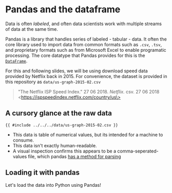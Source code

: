 # Pandas and the dataframe

Data is often *labeled*, and often data scientists work with multiple streams of data at the same time.

Pandas is a library that handles series of labeled - tabular - data. It often the core library used to
import data from common formats such as `.csv`, `.tsv`, and proprietary formats such as from Microsoft
Excel to enable programatic processing. The core datatype that Pandas provides for this is
the [`DataFrame`](https://pandas.pydata.org/pandas-docs/stable/reference/api/pandas.DataFrame.html).

For this and following slides, we will be using download speed data provided by Netflix back in 2015.
For convenience, the dataset is provided in this repository as `data/us-graph-2015-02.csv`

> "The Netflix ISP Speed Index." 27 06 2018. *Netflix.* csv. 27 06 2018
>   \<https://ispspeedindex.netflix.com/country/us\>

## A cursory glance at the raw data

```csv
{{ #include ../../../data/us-graph-2015-02.csv }}
```

- This data is table of numerical values, but its intended for a machine to consume.
- This data isn't exactly human-readable.
- A visual inspection confirms this appears to be a comma-seperated-values file, which
  pandas [has a method for parsing]()

## Loading it with pandas

Let's load the data into Python using Pandas!

```python

```